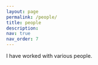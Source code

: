 ```yaml
---
layout: page
permalink: /people/
title: people
description: 
nav: true
nav_order: 7
---
```


I have worked with various people.
